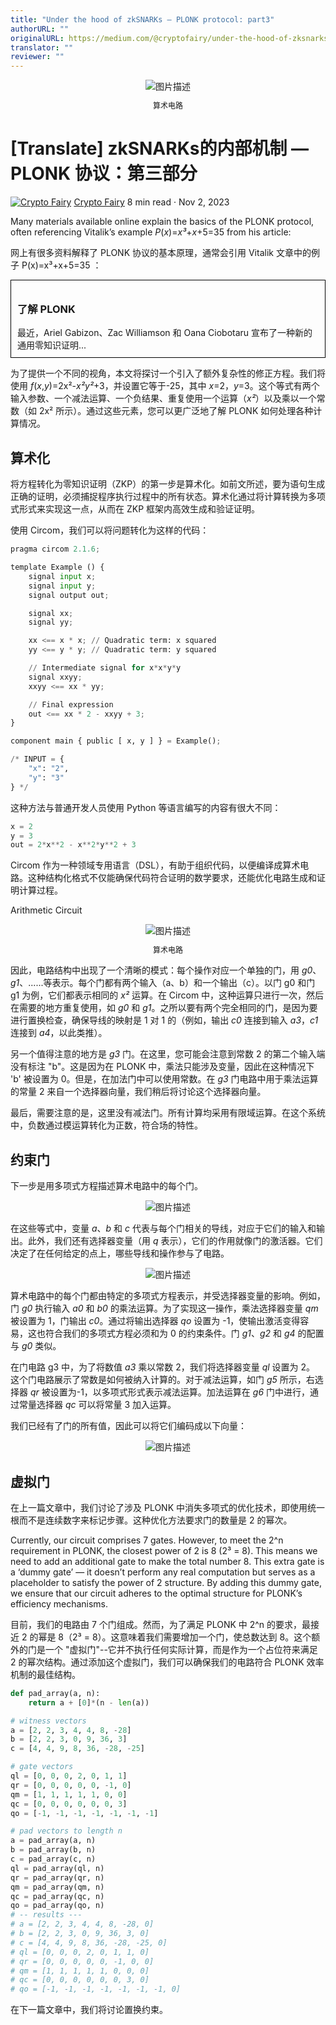 ```yaml
---
title: "Under the hood of zkSNARKs — PLONK protocol: part3"
authorURL: ""
originalURL: https://medium.com/@cryptofairy/under-the-hood-of-zksnarks-plonk-protocol-part3-821855e49ce6
translator: ""
reviewer: ""
---
```



<div align="center">
  <img src="./1_i0lHuI6MK-k5f1k8bm178w.webp" alt="图片描述">
  <p style="font-size: 12px">算术电路</p>
</div>

<!-- more -->

# [Translate] zkSNARKs的内部机制 — PLONK 协议：第三部分

[![Crypto Fairy](./1_nrbTgZM_zY_Isf4qDqpfjA.png)](https://medium.com/@cryptofairy) [Crypto Fairy](https://medium.com/@cryptofairy)
8 min read · Nov 2, 2023

Many materials available online explain the basics of the PLONK protocol, often referencing Vitalik’s example _P_(_x_)=_x³_+_x_+5=35 from his article:

网上有很多资料解释了 PLONK 协议的基本原理，通常会引用 Vitalik 文章中的例子 P(x)=x³+x+5=35 ：

<a href="https://vitalik.ca/general/2019/09/22/plonk.html?source=post_page-----821855e49ce6--------------------------------" style="text-decoration: none; color: inherit;">
  <div style="display: flex; justify-content: flex-start; border: 1px solid black; padding: 10px;">  
    <div style="text-align: left;">
      <h3>了解 PLONK</h3>
      <div>最近，Ariel Gabizon、Zac Williamson 和 Oana Ciobotaru 宣布了一种新的通用零知识证明...</div>
    </div>
  </div>
</a>


为了提供一个不同的视角，本文将探讨一个引入了额外复杂性的修正方程。我们将使用 _f_(_x_,_y_)=2x²-_x²y²_+3，并设置它等于-25，其中 _x_\=2，_y_\=3。这个等式有两个输入参数、一个减法运算、一个负结果、重复使用一个运算（_x²_）以及乘以一个常数（如 2x² 所示）。通过这些元素，您可以更广泛地了解 PLONK 如何处理各种计算情况。

## 算术化

将方程转化为零知识证明（ZKP）的第一步是算术化。如前文所述，要为语句生成正确的证明，必须捕捉程序执行过程中的所有状态。算术化通过将计算转换为多项式形式来实现这一点，从而在 ZKP 框架内高效生成和验证证明。


使用 Circom，我们可以将问题转化为这样的代码：

```python
pragma circom 2.1.6;

template Example () {
    signal input x;
    signal input y;
    signal output out;

    signal xx;
    signal yy;

    xx <== x * x; // Quadratic term: x squared
    yy <== y * y; // Quadratic term: y squared

    // Intermediate signal for x*x*y*y
    signal xxyy;
    xxyy <== xx * yy;

    // Final expression
    out <== xx * 2 - xxyy + 3;
}

component main { public [ x, y ] } = Example();

/* INPUT = {
    "x": "2",
    "y": "3"
} */
```


这种方法与普通开发人员使用 Python 等语言编写的内容有很大不同：


```Python
x = 2  
y = 3  
out = 2*x**2 - x**2*y**2 + 3
```

Circom 作为一种领域专用语言（DSL），有助于组织代码，以便编译成算术电路。这种结构化格式不仅能确保代码符合证明的数学要求，还能优化电路生成和证明计算过程。

Arithmetic Circuit


<div align="center">
  <img src="./1_ziBTJn54Cajksz3iwWioSA.webp" alt="图片描述">
  <p style="font-size: 12px">算术电路</p>
</div>

因此，电路结构中出现了一个清晰的模式：每个操作对应一个单独的门，用 _g0_、_g1_、......等表示。每个门都有两个输入（a、b）和一个输出（c）。以门 g0 和门 g1 为例，它们都表示相同的 _x²_ 运算。在 Circom 中，这种运算只进行一次，然后在需要的地方重复使用，如 _g0_ 和 _g1_。之所以要有两个完全相同的门，是因为要进行置换检查，确保导线的映射是 1 对 1 的（例如，输出 _c0_ 连接到输入 _a3_，_c1_ 连接到 _a4_，以此类推）。



另一个值得注意的地方是 _g3_ 门。在这里，您可能会注意到常数 2 的第二个输入端没有标注 "b"。这是因为在 PLONK 中，乘法只能涉及变量，因此在这种情况下 'b' 被设置为 0。但是，在加法门中可以使用常数。在 _g3_ 门电路中用于乘法运算的常量 2 来自一个选择器向量，我们稍后将讨论这个选择器向量。

最后，需要注意的是，这里没有减法门。所有计算均采用有限域运算。在这个系统中，负数通过模运算转化为正数，符合场的特性。

## 约束门

下一步是用多项式方程描述算术电路中的每个门。

<div align="center">
  <img src="./1_rg-WtwNJPgWKe-8TRAE6xA.webp" alt="图片描述">
</div>

在这些等式中，变量 _a_、_b_ 和 _c_ 代表与每个门相关的导线，对应于它们的输入和输出。此外，我们还有选择器变量（用 _q_ 表示），它们的作用就像门的激活器。它们决定了在任何给定的点上，哪些导线和操作参与了电路。


<div align="center">
  <img src="./1_rPNCyXiyGdP_MgXyIXW59A.webp" alt="图片描述">
</div>



算术电路中的每个门都由特定的多项式方程表示，并受选择器变量的影响。例如，门 _g0_ 执行输入 _a0_ 和 _b0_ 的乘法运算。为了实现这一操作，乘法选择器变量 _qm_ 被设置为 1，门输出 _c0_。通过将输出选择器 _qo_ 设置为 -1，使输出激活变得容易，这也符合我们的多项式方程必须和为 0 的约束条件。门 _g1_、_g2_ 和 _g4_ 的配置与 _g0_ 类似。


在门电路 g3 中，为了将数值 _a3_ 乘以常数 2，我们将选择器变量 _ql_ 设置为 2。 这个门电路展示了常数是如何被纳入计算的。对于减法运算，如门 _g5_ 所示，右选择器 _qr_ 被设置为-1，以多项式形式表示减法运算。加法运算在 _g6_ 门中进行，通过常量选择器 _qc_ 可以将常量 3 加入运算。


我们已经有了门的所有值，因此可以将它们编码成以下向量：

<div align="center">
  <img src="./1_RbF8x1Y--LLr53FwOG7_Uw.webp" alt="图片描述">
</div>

## 虚拟门

在上一篇文章中，我们讨论了涉及 PLONK 中消失多项式的优化技术，即使用统一根而不是连续数字来标记步骤。这种优化方法要求门的数量是 2 的幂次。

Currently, our circuit comprises 7 gates. However, to meet the 2^n requirement in PLONK, the closest power of 2 is 8 (2³ = 8). This means we need to add an additional gate to make the total number 8. This extra gate is a ‘dummy gate’ — it doesn’t perform any real computation but serves as a placeholder to satisfy the power of 2 structure. By adding this dummy gate, we ensure that our circuit adheres to the optimal structure for PLONK’s efficiency mechanisms.

目前，我们的电路由 7 个门组成。然而，为了满足 PLONK 中 2^n 的要求，最接近 2 的幂是 8（2³ = 8）。这意味着我们需要增加一个门，使总数达到 8。这个额外的门是一个 "虚拟门"--它并不执行任何实际计算，而是作为一个占位符来满足 2 的幂次结构。通过添加这个虚拟门，我们可以确保我们的电路符合 PLONK 效率机制的最佳结构。

```python
def pad_array(a, n):
    return a + [0]*(n - len(a))

# witness vectors
a = [2, 2, 3, 4, 4, 8, -28]
b = [2, 2, 3, 0, 9, 36, 3]
c = [4, 4, 9, 8, 36, -28, -25]

# gate vectors
ql = [0, 0, 0, 2, 0, 1, 1]
qr = [0, 0, 0, 0, 0, -1, 0]
qm = [1, 1, 1, 1, 1, 0, 0]
qc = [0, 0, 0, 0, 0, 0, 3]
qo = [-1, -1, -1, -1, -1, -1, -1]

# pad vectors to length n
a = pad_array(a, n)
b = pad_array(b, n)
c = pad_array(c, n)
ql = pad_array(ql, n)
qr = pad_array(qr, n)
qm = pad_array(qm, n)
qc = pad_array(qc, n)
qo = pad_array(qo, n)
# -- results ---
# a = [2, 2, 3, 4, 4, 8, -28, 0]
# b = [2, 2, 3, 0, 9, 36, 3, 0]
# c = [4, 4, 9, 8, 36, -28, -25, 0]
# ql = [0, 0, 0, 2, 0, 1, 1, 0]
# qr = [0, 0, 0, 0, 0, -1, 0, 0]
# qm = [1, 1, 1, 1, 1, 0, 0, 0]
# qc = [0, 0, 0, 0, 0, 0, 3, 0]
# qo = [-1, -1, -1, -1, -1, -1, -1, 0]
```


在下一篇文章中，我们将讨论置换约束。
